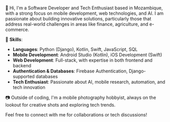 👋 Hi, I'm a Software Developer and Tech Enthusiast based in Mozambique, with a strong focus on mobile development, web technologies, and AI. I am passionate about building innovative solutions, particularly those that address real-world challenges in areas like finance, agriculture, and e-commerce.

💼 **Skills**:
- **Languages**: Python (Django), Kotlin, Swift, JavaScript, SQL
- **Mobile Development**: Android Studio (Kotlin), iOS Development (Swift)
- **Web Development**: Full-stack, with expertise in both frontend and backend
- **Authentication & Databases**: Firebase Authentication, Django-supported databases
- **Tech Enthusiast**: Passionate about AI, mobile research, automation, and tech innovation

📷 Outside of coding, I'm a mobile photography hobbyist, always on the lookout for creative shots and exploring tech trends.

Feel free to connect with me for collaborations or tech discussions!
